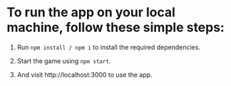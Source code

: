 # To run the app on your local machine, follow these simple steps:

1. Run `npm install / npm i` to install the required dependencies.

2. Start the game using `npm start`.

3. And visit http://localhost:3000 to use the app.

